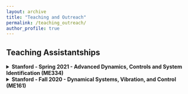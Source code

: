```yaml
---
layout: archive
title: "Teaching and Outreach"
permalink: /teaching_outreach/
author_profile: true
---
```


<style>
  .boxed {
    color: black;
    border: 3px solid black;
    margin: 0px auto;
    padding: 10px;
    border-radius: 10px;
  }
</style>

## Teaching Assistantships

<details>
<summary><b>Stanford - Spring 2021 - Advanced Dynamics, Controls and System Identification (ME334)</b></summary>
<div class="boxed">

[[Evaluations]](http://alberthli.github.io/files/teaching_evals/me334_evals.pdf)

This course discusses topics and methodologies for the analysis of rigid body dynamical systems, including frame transformations, derivation of equations of motion, constraints, D'Alembert's Principle, and both Lagrangian and Hamiltonian dynamics. Secondarily, these concepts are then related to system identification and control theory.

</div>
</details>

<details>
<summary><b>Stanford - Fall 2020 - Dynamical Systems, Vibration, and Control (ME161)</b></summary>
<div class="boxed">

[[Evaluations]](http://alberthli.github.io/files/teaching_evals/me161_evals.pdf)

This course primarily focused on first and second-order linear ordinary differential equations, their solutions, characteristics of their time-domain responses, and step/harmonic inputs. In the included evaluations, 18/40 of the students in the course submitted a specific evaluation for my performance.

</div>
</details>

<!-- ## Policy Debate Mentorship
For two years during my undergraduate career at UC Berkeley, I was a volunteer policy debate mentor for high school students. I worked with the [Bay Area Urban Debate League's](https://www.baudl.org/) outreach program, which paired mentors with low-resource schools in the Bay Area. This coordination was done through UC Berkeley's BAUDL Bears program. I also remotely acted as a mentor outside of BAUDL for schools in California and Texas that solicited my help.

My responsibitilies included weekly lectures on argumentative structure, research strategy, and scientific content, especially as related to robotics, automation, or artificial intelligence. I also had a special personal interest and experience in arguments related to [securitization in foreign policy](https://en.wikipedia.org/wiki/Securitization_(international_relations)), psychoanalytic interpretations of public policy (e.g. [Anderson and White (2003)](https://journals.sagepub.com/doi/10.1177/0275074003251628)), and post-structuralist interpretations of ethics, media representations, international relations, and death (e.g. [Jean Baudrillard](https://en.wikiquote.org/wiki/Jean_Baudrillard)).

During my time as a mentor, I helped qualify 3 teams to the annual _Tournament of Champions_ held at the University of Kentucky, which admits only around 72 teams per year nationally. I also coached multiple teams to elimination rounds of the National Speech and Debate Assocation's annual national tournament, with one of my mentored teams reaching the finals out of thousands of qualifying teams nationwide. At the state level, my mentees also achieved significant success, appearing frequently in the elimination rounds of major tournaments while earning speaker awards. Many of my mentees went on to study in STEM fields such as bioengineering, computer science, and chemical engineering at schools like UC Berkeley, UT Austin, and Johns Hopkins.

In addition to mentoring, I also participated as a judge in several major national tournaments such as UC Berkeley's annual tournament, and also served as a judge in other debate-related activities like the national Lincoln-Douglas circuit. -->
